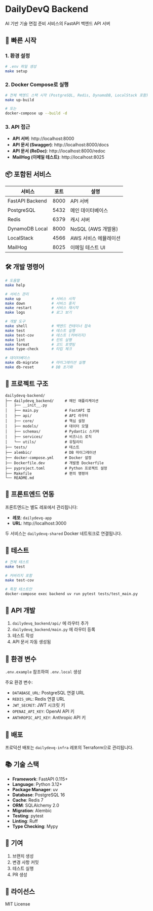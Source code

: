 # DailyDevQ Backend

AI 기반 기술 면접 준비 서비스의 FastAPI 백엔드 API 서버

## 🚀 빠른 시작

### 1. 환경 설정

```bash
# .env 파일 생성
make setup
```

### 2. Docker Compose로 실행

```bash
# 전체 백엔드 스택 시작 (PostgreSQL, Redis, DynamoDB, LocalStack 포함)
make up-build

# 또는
docker-compose up --build -d
```

### 3. API 접근

- **API 서버**: http://localhost:8000
- **API 문서 (Swagger)**: http://localhost:8000/docs
- **API 문서 (ReDoc)**: http://localhost:8000/redoc
- **MailHog (이메일 테스트)**: http://localhost:8025

## 📦 포함된 서비스

| 서비스 | 포트 | 설명 |
|--------|------|------|
| FastAPI Backend | 8000 | API 서버 |
| PostgreSQL | 5432 | 메인 데이터베이스 |
| Redis | 6379 | 캐시 서버 |
| DynamoDB Local | 8000 | NoSQL (AWS 개발용) |
| LocalStack | 4566 | AWS 서비스 에뮬레이션 |
| MailHog | 8025 | 이메일 테스트 UI |

## 🛠️ 개발 명령어

```bash
# 도움말
make help

# 서비스 관리
make up              # 서비스 시작
make down            # 서비스 중지
make restart         # 서비스 재시작
make logs            # 로그 보기

# 개발 도구
make shell           # 백엔드 컨테이너 접속
make test            # 테스트 실행
make test-cov        # 테스트 (커버리지)
make lint            # 린트 실행
make format          # 코드 포맷팅
make type-check      # 타입 체크

# 데이터베이스
make db-migrate      # 마이그레이션 실행
make db-reset        # DB 초기화
```

## 📁 프로젝트 구조

```
dailydevq-backend/
├── dailydevq_backend/     # 메인 애플리케이션
│   ├── __init__.py
│   ├── main.py            # FastAPI 앱
│   ├── api/               # API 라우터
│   ├── core/              # 핵심 설정
│   ├── models/            # 데이터 모델
│   ├── schemas/           # Pydantic 스키마
│   ├── services/          # 비즈니스 로직
│   └── utils/             # 유틸리티
├── tests/                 # 테스트
├── alembic/               # DB 마이그레이션
├── docker-compose.yml     # Docker 설정
├── Dockerfile.dev         # 개발용 Dockerfile
├── pyproject.toml         # Python 프로젝트 설정
├── Makefile               # 편의 명령어
└── README.md
```

## 🔗 프론트엔드 연동

프론트엔드는 별도 레포에서 관리됩니다:
- **레포**: `dailydevq-app`
- **URL**: http://localhost:3000

두 서비스는 `dailydevq-shared` Docker 네트워크로 연결됩니다.

## 🧪 테스트

```bash
# 전체 테스트
make test

# 커버리지 포함
make test-cov

# 특정 테스트만
docker-compose exec backend uv run pytest tests/test_main.py
```

## 📝 API 개발

1. `dailydevq_backend/api/` 에 라우터 추가
2. `dailydevq_backend/main.py` 에 라우터 등록
3. 테스트 작성
4. API 문서 자동 생성됨

## 🔐 환경 변수

`.env.example` 참조하여 `.env.local` 생성

주요 환경 변수:
- `DATABASE_URL`: PostgreSQL 연결 URL
- `REDIS_URL`: Redis 연결 URL
- `JWT_SECRET`: JWT 시크릿 키
- `OPENAI_API_KEY`: OpenAI API 키
- `ANTHROPIC_API_KEY`: Anthropic API 키

## 🚢 배포

프로덕션 배포는 `dailydevq-infra` 레포의 Terraform으로 관리됩니다.

## 📚 기술 스택

- **Framework**: FastAPI 0.115+
- **Language**: Python 3.12+
- **Package Manager**: uv
- **Database**: PostgreSQL 16
- **Cache**: Redis 7
- **ORM**: SQLAlchemy 2.0
- **Migration**: Alembic
- **Testing**: pytest
- **Linting**: Ruff
- **Type Checking**: Mypy

## 🤝 기여

1. 브랜치 생성
2. 변경 사항 커밋
3. 테스트 실행
4. PR 생성

## 📄 라이선스

MIT License

